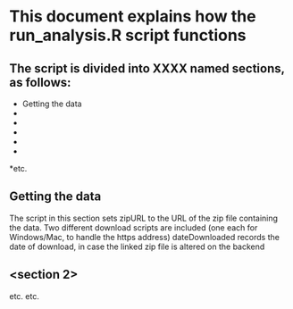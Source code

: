 # This document explains how the run_analysis.R script functions

## The script is divided into XXXX named sections, as follows:
* Getting the data
*
*
*
*
*
*etc.

## Getting the data
The script in this section sets zipURL to the URL of the zip file containing the data.
Two different download scripts are included (one each for Windows/Mac, to handle the https address)
dateDownloaded records the date of download, in case the linked zip file is altered on the backend

## <section 2>

etc. etc.